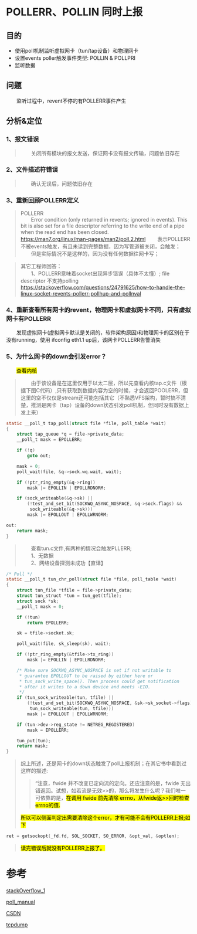 # POLLERR、POLLIN 同时上报
## 目的
- 使用poll机制监听虚拟网卡（tun/tap设备）和物理网卡
- 设置events poller触发事件类型: POLLIN & POLLPRI
- 监听数据

## 问题
&emsp;&emsp;监听过程中，revent不停的有POLLERR事件产生

## 分析&定位

### 1、报文错误     
>&emsp;&emsp;关闭所有模块的报文发送，保证网卡没有报文传输，问题依旧存在

### 2、文件描述符错误   
>&emsp;&emsp;确认无误后，问题依旧存在

### 3、重新回顾POLLERR定义

> POLLERR    
&emsp;&emsp;Error condition (only returned in revents; ignored in events).  This bit is also set for a file descriptor referring to the write end of a pipe when the read end has been closed.  
> https://man7.org/linux/man-pages/man2/poll.2.html
>&emsp;&emsp;表示POLLERR不被events触发，有且未读到完整数据，因为写管道被关闭，会触发；   
&emsp;&emsp;但是实际情况不是这样的，因为没有任何数据往网卡写；      

>其它工程师回答：    
&emsp;&emsp;1、POLLERR意味着socket出现异步错误（具体不太懂）; file descriptor 不支持polling    
https://stackoverflow.com/questions/24791625/how-to-handle-the-linux-socket-revents-pollerr-pollhup-and-pollnval

### 4、重新查看所有网卡的revent，物理网卡和虚拟网卡不同，只有虚拟网卡有POLLERR  
&emsp;&emsp;发现虚拟网卡(虚拟网卡默认是关闭的，软件架构原因)和物理网卡的区别在于没有running，使用 ifconfig eth1.1 up后，该网卡POLLERR告警消失

### 5、为什么网卡的down会引发error？
&emsp;&emsp;<mark>查看内核
>
> &emsp;&emsp;由于该设备是在这里仅用于以太二层，所以先查看内核tap.c文件（根据下图C代码）,只有获取到数据内容为空的时候，才会返回POOLERR，但这里的空不仅仅是stream还可能包括其它（不熟悉VFS架构，暂时搞不清楚，推测是网卡（tap）设备的down状态引发poll机制，但同时没有数据上发上来）
> 
```C
static __poll_t tap_poll(struct file *file, poll_table *wait)
{
	struct tap_queue *q = file->private_data;
	__poll_t mask = EPOLLERR;

	if (!q)
		goto out;

	mask = 0;
	poll_wait(file, &q->sock.wq.wait, wait);

	if (!ptr_ring_empty(&q->ring))
		mask |= EPOLLIN | EPOLLRDNORM;

	if (sock_writeable(&q->sk) ||
	    (!test_and_set_bit(SOCKWQ_ASYNC_NOSPACE, &q->sock.flags) &&
	     sock_writeable(&q->sk)))
		mask |= EPOLLOUT | EPOLLWRNORM;

out:
	return mask;
}       
```
> &emsp;&emsp;查看tun.c文件,有两种的情况会触发PLLERR;   
> &emsp;&emsp;1、无数据     
> &emsp;&emsp;2、网络设备探测未成功【直译】
```C
/* Poll */
static __poll_t tun_chr_poll(struct file *file, poll_table *wait)
{
	struct tun_file *tfile = file->private_data;
	struct tun_struct *tun = tun_get(tfile);
	struct sock *sk;
	__poll_t mask = 0;

	if (!tun)
		return EPOLLERR;

	sk = tfile->socket.sk;

	poll_wait(file, sk_sleep(sk), wait);

	if (!ptr_ring_empty(&tfile->tx_ring))
		mask |= EPOLLIN | EPOLLRDNORM;

	/* Make sure SOCKWQ_ASYNC_NOSPACE is set if not writable to
	 * guarantee EPOLLOUT to be raised by either here or
	 * tun_sock_write_space(). Then process could get notification
	 * after it writes to a down device and meets -EIO.
	 */
	if (tun_sock_writeable(tun, tfile) ||
	    (!test_and_set_bit(SOCKWQ_ASYNC_NOSPACE, &sk->sk_socket->flags) &&
	     tun_sock_writeable(tun, tfile)))
		mask |= EPOLLOUT | EPOLLWRNORM;

	if (tun->dev->reg_state != NETREG_REGISTERED)
		mask = EPOLLERR;

	tun_put(tun);
	return mask;
}
```
> 综上所述，还是网卡的down状态触发了poll上报机制；在其它书中看到过这样的描述:
>> “注意，fwide 并不改变已定向流的定向。还应注意的是，fwide 无出错返回。试想，如若流是无效>>的，那么将发生什么呢？我们唯一可依靠的是，<mark>在调用 fwide 前先清除 errno，从fwide返>>回时检查errno的值.
>>
><mark>所以可以侧面判定出需要清除这个error，才有可能不会有POLLERR上报;如下
```C++
ret = getsockopt(_fd.fd, SOL_SOCKET, SO_ERROR, &opt_val, &optlen);
```
> <mark>读完错误后就没有POLLERR上报了。

# 参考
[stackOverflow_1](https://stackoverflow.com/questions/24791625/how-to-handle-the-linux-socket-revents-pollerr-pollhup-and-pollnval) 

[poll_manual](https://man7.org/linux/man-pages/man2/poll.2.html)

[CSDN](https://blog.csdn.net/pingglala/article/details/37911083)

[tcpdump](https://github.com/the-tcpdump-group/libpcap/issues/899)